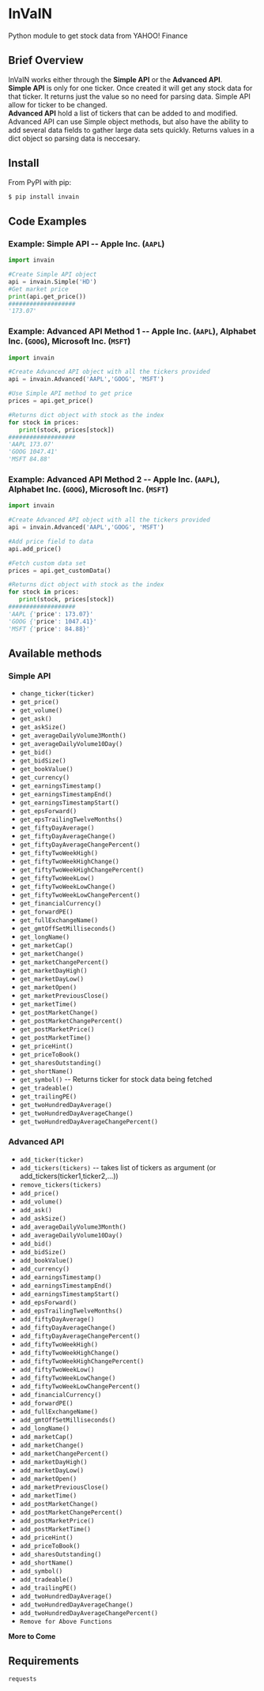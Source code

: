 # InVaIN

Python module to get stock data from YAHOO! Finance

## Brief Overview
InVaIN works either through the **Simple API** or the **Advanced API**. <br />
**Simple API** is only for one ticker. Once created it will get any stock data for that ticker. It returns just the value so no need for parsing data. Simple API allow for ticker to be changed. <br />
**Advanced API** hold a list of tickers that can be added to and modified. Advanced API can use Simple object methods, but also have the ability to add several data fields to gather large data sets quickly. Returns values in a dict object so parsing data is neccesary. 

## Install

From PyPI with pip:

```bash
$ pip install invain
```

 

## Code Examples

### Example: Simple API -- Apple Inc. (``AAPL``)

``` python   
import invain

#Create Simple API object
api = invain.Simple('HD') 
#Get market price
print(api.get_price())
###################
'173.07'
```

### Example: Advanced API Method 1 -- Apple Inc. (``AAPL``), Alphabet Inc. (``GOOG``), Microsoft Inc. (``MSFT``) 

```python
import invain

#Create Advanced API object with all the tickers provided
api = invain.Advanced('AAPL','GOOG', 'MSFT')

#Use Simple API method to get price
prices = api.get_price()

#Returns dict object with stock as the index
for stock in prices:
   print(stock, prices[stock])
###################
'AAPL 173.07'
'GOOG 1047.41'
'MSFT 84.88'
```

### Example: Advanced API Method 2 -- Apple Inc. (``AAPL``), Alphabet Inc. (``GOOG``), Microsoft Inc. (``MSFT``) 

```python
import invain

#Create Advanced API object with all the tickers provided
api = invain.Advanced('AAPL','GOOG', 'MSFT')

#Add price field to data 
api.add_price()

#Fetch custom data set
prices = api.get_customData()

#Returns dict object with stock as the index
for stock in prices:
   print(stock, prices[stock])
###################
'AAPL {'price': 173.07}'
'GOOG {'price': 1047.41}'
'MSFT {'price': 84.88}'
```

## Available methods

### Simple API 
- ``change_ticker(ticker)``
- ``get_price()``
- ``get_volume()``
- ``get_ask()``
- ``get_askSize()``
- ``get_averageDailyVolume3Month()``
- ``get_averageDailyVolume10Day()``
- ``get_bid()``
- ``get_bidSize()``
- ``get_bookValue()``
- ``get_currency()``
- ``get_earningsTimestamp()``
- ``get_earningsTimestampEnd()``
- ``get_earningsTimestampStart()``
- ``get_epsForward()``
- ``get_epsTrailingTwelveMonths()``
- ``get_fiftyDayAverage()``
- ``get_fiftyDayAverageChange()``
- ``get_fiftyDayAverageChangePercent()``
- ``get_fiftyTwoWeekHigh()``
- ``get_fiftyTwoWeekHighChange()``
- ``get_fiftyTwoWeekHighChangePercent()``
- ``get_fiftyTwoWeekLow()``
- ``get_fiftyTwoWeekLowChange()``
- ``get_fiftyTwoWeekLowChangePercent()``
- ``get_financialCurrency()``
- ``get_forwardPE()``
- ``get_fullExchangeName()``
- ``get_gmtOffSetMilliseconds()``
- ``get_longName()``
- ``get_marketCap()``
- ``get_marketChange()``
- ``get_marketChangePercent()``
- ``get_marketDayHigh()``
- ``get_marketDayLow()``
- ``get_marketOpen()``
- ``get_marketPreviousClose()``
- ``get_marketTime()``
- ``get_postMarketChange()``
- ``get_postMarketChangePercent()``
- ``get_postMarketPrice()``
- ``get_postMarketTime()``
- ``get_priceHint()``
- ``get_priceToBook()``
- ``get_sharesOutstanding()``
- ``get_shortName()``
- ``get_symbol()`` -- Returns ticker for stock data being fetched
- ``get_tradeable()``
- ``get_trailingPE()``
- ``get_twoHundredDayAverage()``
- ``get_twoHundredDayAverageChange()``
- ``get_twoHundredDayAverageChangePercent()``

### Advanced API
- ``add_ticker(ticker)``
- ``add_tickers(tickers)`` -- takes list of tickers as argument (or add_tickers(ticker1,ticker2,...))
- ``remove_tickers(tickers)``
- ``add_price()``
- ``add_volume()``
- ``add_ask()``
- ``add_askSize()``
- ``add_averageDailyVolume3Month()``
- ``add_averageDailyVolume10Day()``
- ``add_bid()``
- ``add_bidSize()``
- ``add_bookValue()``
- ``add_currency()``
- ``add_earningsTimestamp()``
- ``add_earningsTimestampEnd()``
- ``add_earningsTimestampStart()``
- ``add_epsForward()``
- ``add_epsTrailingTwelveMonths()``
- ``add_fiftyDayAverage()``
- ``add_fiftyDayAverageChange()``
- ``add_fiftyDayAverageChangePercent()``
- ``add_fiftyTwoWeekHigh()``
- ``add_fiftyTwoWeekHighChange()``
- ``add_fiftyTwoWeekHighChangePercent()``
- ``add_fiftyTwoWeekLow()``
- ``add_fiftyTwoWeekLowChange()``
- ``add_fiftyTwoWeekLowChangePercent()``
- ``add_financialCurrency()``
- ``add_forwardPE()``
- ``add_fullExchangeName()``
- ``add_gmtOffSetMilliseconds()``
- ``add_longName()``
- ``add_marketCap()``
- ``add_marketChange()``
- ``add_marketChangePercent()``
- ``add_marketDayHigh()``
- ``add_marketDayLow()``
- ``add_marketOpen()``
- ``add_marketPreviousClose()``
- ``add_marketTime()``
- ``add_postMarketChange()``
- ``add_postMarketChangePercent()``
- ``add_postMarketPrice()``
- ``add_postMarketTime()``
- ``add_priceHint()``
- ``add_priceToBook()``
- ``add_sharesOutstanding()``
- ``add_shortName()``
- ``add_symbol()``
- ``add_tradeable()``
- ``add_trailingPE()``
- ``add_twoHundredDayAverage()``
- ``add_twoHundredDayAverageChange()``
- ``add_twoHundredDayAverageChangePercent()``
- ``Remove for Above Functions ``

**More to Come**

## Requirements

    requests
